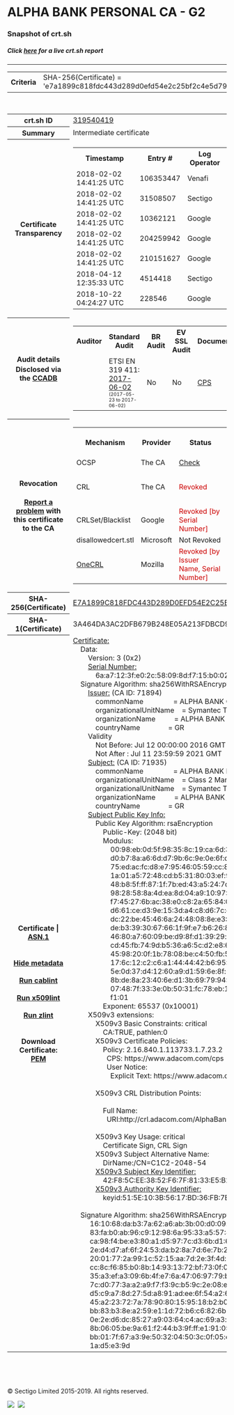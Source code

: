 # ALPHA BANK PERSONAL CA - G2
### Snapshot of crt.sh
##### Click [here](https://crt.sh/?q=E7A1899C818FDC443D289D0EFD54E2C25BF2C4E5D796A1648ED9605FBF2117E9) for a live crt.sh report

---
<!DOCTYPE HTML PUBLIC "-//W3C//DTD HTML 4.0 Transitional//EN">
<HTML>

<BODY>

<TABLE>
  <TR>
    <TH class="outer">Criteria</TH>
    <TD class="outer">SHA-256(Certificate) = 'e7a1899c818fdc443d289d0efd54e2c25bf2c4e5d796a1648ed9605fbf2117e9'</TD>
  </TR>
</TABLE>
<BR>
<TABLE>
  <TR>
    <TH class="outer">crt.sh ID</TH>
    <TD class="outer"><A href="?id=319540419">319540419</A></TD>
  </TR>
  <TR>
    <TH class="outer">Summary</TH>
    <TD class="outer">Intermediate certificate</TD>
  </TR>
  <TR>
    <TH class="outer">Certificate<BR>Transparency</TH>
    <TD class="outer">
<TABLE class="options" style="margin-left:0px">
  <TR>
    <TH>Timestamp</TH>
    <TH>Entry #</TH>
    <TH>Log Operator</TH>
    <TH>Log URL</TH>
  </TR>
  <TR>
    <TD>2018-02-02&nbsp; <FONT class="small">14:41:25 UTC</FONT></TD>
    <TD>106353447</TD>
    <TD>Venafi</TD>
    <TD>https://ctlog-gen2.api.venafi.com</TD>
  </TR>
  <TR>
    <TD>2018-02-02&nbsp; <FONT class="small">14:41:25 UTC</FONT></TD>
    <TD>31508507</TD>
    <TD>Sectigo</TD>
    <TD>https://sabre.ct.comodo.com</TD>
  </TR>
  <TR>
    <TD>2018-02-02&nbsp; <FONT class="small">14:41:25 UTC</FONT></TD>
    <TD>10362121</TD>
    <TD>Google</TD>
    <TD>https://ct.googleapis.com/skydiver</TD>
  </TR>
  <TR>
    <TD>2018-02-02&nbsp; <FONT class="small">14:41:25 UTC</FONT></TD>
    <TD>204259942</TD>
    <TD>Google</TD>
    <TD>https://ct.googleapis.com/rocketeer</TD>
  </TR>
  <TR>
    <TD>2018-02-02&nbsp; <FONT class="small">14:41:25 UTC</FONT></TD>
    <TD>210151627</TD>
    <TD>Google</TD>
    <TD>https://ct.googleapis.com/pilot</TD>
  </TR>
  <TR>
    <TD>2018-04-12&nbsp; <FONT class="small">12:35:33 UTC</FONT></TD>
    <TD>4514418</TD>
    <TD>Sectigo</TD>
    <TD>https://dodo.ct.comodo.com</TD>
  </TR>
  <TR>
    <TD>2018-10-22&nbsp; <FONT class="small">04:24:27 UTC</FONT></TD>
    <TD>228546</TD>
    <TD>Google</TD>
    <TD>https://ct.googleapis.com/logs/argon2021</TD>
  </TR>
</TABLE>
    </TD>
  </TR>
  <TR>
    <TH class="outer">Audit details<BR>
      <DIV class="small" style="padding-top:3px">Disclosed via the
        <A href="//ccadb-public.secure.force.com/mozilla/PublicAllIntermediateCerts" target="_blank">CCADB</A></DIV>
    </TH>
    <TD class="outer">
<TABLE class="options" style="margin-left:0px">
  <TR>
    <TH>Auditor</TH>
    <TH>Standard Audit</TH>
    <TH>BR Audit</TH>
    <TH>EV SSL Audit</TH>
    <TH>Documents</TH>
    <TH>CCADB</TH>
    <TH>Root Owner / Certificate</TH>
  </TR>
  <TR>
    <TD style="vertical-align:middle"></TD>
    <TD>ETSI EN 319 411:
      <A href="https://bug1435436.bmoattachments.org/attachment.cgi?id=8948020" target="_blank">2017-06-02</A>
      <BR><FONT style="font-size:8pt">(2017-05-23 to 2017-06-02)</FONT></TD>
    <TD>No    <TD>No    <TD>
      <A href="https://www.symantec.com/content/en/us/about/media/repository/stn-cp.pdf" target="blank">CPS</A>
    </TD>
    <TD><A href="//ccadb.force.com/0011J00001DZ0QZQA1" target="_blank">0011J00001DZ0QZQA1</A></TD>
    <TD><A href="/?id=68409">DigiCert</A></TD>
  </TR>
</TABLE>
    </TD>
  </TR>
  <TR>
    <TH class="outer">Revocation<BR><BR>
      <DIV class="small" style="padding-top:3px"><A href="?id=319540419&opt=problemreporting">Report a problem</A> with<BR>this certificate to the CA</DIV></TH>
    <TD class="outer">
      <TABLE class="options" style="margin-left:0px">
        <TR>
          <TH>Mechanism</TH>
          <TH>Provider</TH>
          <TH>Status</TH>
          <TH>Revocation Date</TH>
          <TH>Last Observed in CRL</TH>
          <TH>Last Checked <SPAN style="color:#CC0000;vertical-align:middle;font-size:70%;font-weight:normal">(Error)</SPAN></TH>
        </TR>
        <TR>
          <TD>OCSP</TD>
          <TD>The CA</TD>
          <TD><A href="?id=319540419&opt=ocsp">Check</A></TD>
          <TD><SPAN style="color:#888888">?</SPAN></TD>
          <TD><SPAN style="color:#888888">n/a</SPAN></TD>
          <TD><SPAN style="color:#888888">?</SPAN></TD>
        </TR>
        <TR>
          <TD>CRL</TD>
          <TD>The CA</TD>
          <TD><SPAN style="color:#CC0000">Revoked</SPAN></TD><TD>2018-05-23&nbsp; <FONT class="small">20:21:31 UTC</FONT></TD><TD>2019-03-19&nbsp; <FONT class="small">08:49:35 UTC</FONT></TD><TD>2019-12-04&nbsp; <FONT class="small">16:43:52 UTC</FONT></TD>
        </TR>
        <TR>
          <TD>CRLSet/Blacklist</TD>
          <TD>Google</TD>
          <TD><SPAN style="color:#CC0000">Revoked [by Serial Number]</SPAN></TD>
          <TD><SPAN style="color:#888888">n/a</SPAN></TD>
          <TD><SPAN style="color:#888888">n/a</SPAN></TD>
          <TD><SPAN style="color:#888888">n/a</SPAN></TD>
        </TR>
        <TR>
          <TD>disallowedcert.stl</TD>
          <TD>Microsoft</TD>
          <TD>Not Revoked</TD>
          <TD><SPAN style="color:#888888">n/a</SPAN></TD>
          <TD><SPAN style="color:#888888">n/a</SPAN></TD>
          <TD><SPAN style="color:#888888">n/a</SPAN></TD>
        </TR>
        <TR>
          <TD><A href="/mozilla-onecrl" target="_blank">OneCRL</A></TD>
          <TD>Mozilla</TD>
          <TD><SPAN style="color:#CC0000">Revoked [by Issuer Name, Serial Number]</SPAN></TD><TD>2018-08-17&nbsp; <FONT class="small">22:24:14 UTC</FONT></TD>
          <TD><SPAN style="color:#888888">n/a</SPAN></TD>
          <TD><SPAN style="color:#888888">n/a</SPAN></TD>
        </TR>
      </TABLE>
    </TD>
  </TR>
  <TR>
    <TH class="outer">SHA-256(Certificate)</TH>
    <TD class="outer"><A href="//censys.io/certificates/e7a1899c818fdc443d289d0efd54e2c25bf2c4e5d796a1648ed9605fbf2117e9">E7A1899C818FDC443D289D0EFD54E2C25BF2C4E5D796A1648ED9605FBF2117E9</A></TD>
  </TR>
  <TR>
    <TH class="outer">SHA-1(Certificate)</TH>
    <TD class="outer">3A464DA3AC2DFB679B248E05A213FDBCD97595F8</TD>
  </TR>
  <TR>
    <TH class="outer">Certificate | <A href="?asn1=319540419">ASN.1</A>
      <SPAN class="small"><BR>
      <BR><BR><A href="?id=319540419&opt=nometadata">Hide metadata</A>
      <BR><BR><A href="?id=319540419&opt=cablint">Run cablint</A>
      <BR><BR><A href="?id=319540419&opt=x509lint">Run x509lint</A>
      <BR><BR><A href="?id=319540419&opt=zlint">Run zlint</A>
      <BR><BR><BR>Download Certificate: <A href="?d=319540419">PEM</A>
      </SPAN>
    </TH>
    <TD class="text"><A href="?d=319540419">Certificate:</A><BR>&nbsp;&nbsp;&nbsp;&nbsp;Data:<BR>&nbsp;&nbsp;&nbsp;&nbsp;&nbsp;&nbsp;&nbsp;&nbsp;Version:&nbsp;3&nbsp;(0x2)<BR>&nbsp;&nbsp;&nbsp;&nbsp;&nbsp;&nbsp;&nbsp;&nbsp;<A href="?serial=6aa7123fe02c58098df715b002c78eaa">Serial&nbsp;Number:</A><BR>&nbsp;&nbsp;&nbsp;&nbsp;&nbsp;&nbsp;&nbsp;&nbsp;&nbsp;&nbsp;&nbsp;&nbsp;6a:a7:12:3f:e0:2c:58:09:8d:f7:15:b0:02:c7:8e:aa<BR>&nbsp;&nbsp;&nbsp;&nbsp;Signature&nbsp;Algorithm:&nbsp;sha256WithRSAEncryption<BR>&nbsp;&nbsp;&nbsp;&nbsp;&nbsp;&nbsp;&nbsp;&nbsp;<A href="?caid=71894">Issuer:</A> <SPAN class="small">(CA ID: 71894)</SPAN><BR>&nbsp;&nbsp;&nbsp;&nbsp;&nbsp;&nbsp;&nbsp;&nbsp;&nbsp;&nbsp;&nbsp;&nbsp;commonName&nbsp;&nbsp;&nbsp;&nbsp;&nbsp;&nbsp;&nbsp;&nbsp;&nbsp;&nbsp;&nbsp;&nbsp;&nbsp;&nbsp;&nbsp;&nbsp;=&nbsp;ALPHA&nbsp;BANK&nbsp;CA&nbsp;-&nbsp;G2<BR>&nbsp;&nbsp;&nbsp;&nbsp;&nbsp;&nbsp;&nbsp;&nbsp;&nbsp;&nbsp;&nbsp;&nbsp;organizationalUnitName&nbsp;&nbsp;&nbsp;&nbsp;=&nbsp;Symantec&nbsp;Trust&nbsp;Network<BR>&nbsp;&nbsp;&nbsp;&nbsp;&nbsp;&nbsp;&nbsp;&nbsp;&nbsp;&nbsp;&nbsp;&nbsp;organizationName&nbsp;&nbsp;&nbsp;&nbsp;&nbsp;&nbsp;&nbsp;&nbsp;&nbsp;&nbsp;=&nbsp;ALPHA&nbsp;BANK<BR>&nbsp;&nbsp;&nbsp;&nbsp;&nbsp;&nbsp;&nbsp;&nbsp;&nbsp;&nbsp;&nbsp;&nbsp;countryName&nbsp;&nbsp;&nbsp;&nbsp;&nbsp;&nbsp;&nbsp;&nbsp;&nbsp;&nbsp;&nbsp;&nbsp;&nbsp;&nbsp;&nbsp;=&nbsp;GR<BR>&nbsp;&nbsp;&nbsp;&nbsp;&nbsp;&nbsp;&nbsp;&nbsp;Validity<BR>&nbsp;&nbsp;&nbsp;&nbsp;&nbsp;&nbsp;&nbsp;&nbsp;&nbsp;&nbsp;&nbsp;&nbsp;Not&nbsp;Before:&nbsp;Jul&nbsp;12&nbsp;00:00:00&nbsp;2016&nbsp;GMT<BR>&nbsp;&nbsp;&nbsp;&nbsp;&nbsp;&nbsp;&nbsp;&nbsp;&nbsp;&nbsp;&nbsp;&nbsp;Not&nbsp;After&nbsp;:&nbsp;Jul&nbsp;11&nbsp;23:59:59&nbsp;2021&nbsp;GMT<BR>&nbsp;&nbsp;&nbsp;&nbsp;&nbsp;&nbsp;&nbsp;&nbsp;<A href="?caid=71935">Subject:</A> <SPAN class="small">(CA ID: 71935)</SPAN><BR>&nbsp;&nbsp;&nbsp;&nbsp;&nbsp;&nbsp;&nbsp;&nbsp;&nbsp;&nbsp;&nbsp;&nbsp;commonName&nbsp;&nbsp;&nbsp;&nbsp;&nbsp;&nbsp;&nbsp;&nbsp;&nbsp;&nbsp;&nbsp;&nbsp;&nbsp;&nbsp;&nbsp;&nbsp;=&nbsp;ALPHA&nbsp;BANK&nbsp;PERSONAL&nbsp;CA&nbsp;-&nbsp;G2<BR>&nbsp;&nbsp;&nbsp;&nbsp;&nbsp;&nbsp;&nbsp;&nbsp;&nbsp;&nbsp;&nbsp;&nbsp;organizationalUnitName&nbsp;&nbsp;&nbsp;&nbsp;=&nbsp;Class&nbsp;2&nbsp;Managed&nbsp;PKI&nbsp;Individual&nbsp;Subscriber&nbsp;CA<BR>&nbsp;&nbsp;&nbsp;&nbsp;&nbsp;&nbsp;&nbsp;&nbsp;&nbsp;&nbsp;&nbsp;&nbsp;organizationalUnitName&nbsp;&nbsp;&nbsp;&nbsp;=&nbsp;Symantec&nbsp;Trust&nbsp;Network<BR>&nbsp;&nbsp;&nbsp;&nbsp;&nbsp;&nbsp;&nbsp;&nbsp;&nbsp;&nbsp;&nbsp;&nbsp;organizationName&nbsp;&nbsp;&nbsp;&nbsp;&nbsp;&nbsp;&nbsp;&nbsp;&nbsp;&nbsp;=&nbsp;ALPHA&nbsp;BANK<BR>&nbsp;&nbsp;&nbsp;&nbsp;&nbsp;&nbsp;&nbsp;&nbsp;&nbsp;&nbsp;&nbsp;&nbsp;countryName&nbsp;&nbsp;&nbsp;&nbsp;&nbsp;&nbsp;&nbsp;&nbsp;&nbsp;&nbsp;&nbsp;&nbsp;&nbsp;&nbsp;&nbsp;=&nbsp;GR<BR>&nbsp;&nbsp;&nbsp;&nbsp;&nbsp;&nbsp;&nbsp;&nbsp;<A href="?spkisha256=92d277cf99f5b320f35a4953a4734d45b800af0839754c24572256e522ed5c8b">Subject&nbsp;Public&nbsp;Key&nbsp;Info:</A><BR>&nbsp;&nbsp;&nbsp;&nbsp;&nbsp;&nbsp;&nbsp;&nbsp;&nbsp;&nbsp;&nbsp;&nbsp;Public&nbsp;Key&nbsp;Algorithm:&nbsp;rsaEncryption<BR>&nbsp;&nbsp;&nbsp;&nbsp;&nbsp;&nbsp;&nbsp;&nbsp;&nbsp;&nbsp;&nbsp;&nbsp;&nbsp;&nbsp;&nbsp;&nbsp;Public-Key:&nbsp;(2048&nbsp;bit)<BR>&nbsp;&nbsp;&nbsp;&nbsp;&nbsp;&nbsp;&nbsp;&nbsp;&nbsp;&nbsp;&nbsp;&nbsp;&nbsp;&nbsp;&nbsp;&nbsp;Modulus:<BR>&nbsp;&nbsp;&nbsp;&nbsp;&nbsp;&nbsp;&nbsp;&nbsp;&nbsp;&nbsp;&nbsp;&nbsp;&nbsp;&nbsp;&nbsp;&nbsp;&nbsp;&nbsp;&nbsp;&nbsp;00:98:eb:0d:5f:98:35:8c:19:ca:6d:39:b0:2a:30:<BR>&nbsp;&nbsp;&nbsp;&nbsp;&nbsp;&nbsp;&nbsp;&nbsp;&nbsp;&nbsp;&nbsp;&nbsp;&nbsp;&nbsp;&nbsp;&nbsp;&nbsp;&nbsp;&nbsp;&nbsp;d0:b7:8a:a6:6d:d7:9b:6c:9e:0e:6f:de:16:d1:f3:<BR>&nbsp;&nbsp;&nbsp;&nbsp;&nbsp;&nbsp;&nbsp;&nbsp;&nbsp;&nbsp;&nbsp;&nbsp;&nbsp;&nbsp;&nbsp;&nbsp;&nbsp;&nbsp;&nbsp;&nbsp;75:ed:ac:fc:d8:e7:95:46:05:59:cc:84:29:b5:5d:<BR>&nbsp;&nbsp;&nbsp;&nbsp;&nbsp;&nbsp;&nbsp;&nbsp;&nbsp;&nbsp;&nbsp;&nbsp;&nbsp;&nbsp;&nbsp;&nbsp;&nbsp;&nbsp;&nbsp;&nbsp;1a:01:a5:72:48:cd:b5:31:80:03:ef:9b:2c:8d:f6:<BR>&nbsp;&nbsp;&nbsp;&nbsp;&nbsp;&nbsp;&nbsp;&nbsp;&nbsp;&nbsp;&nbsp;&nbsp;&nbsp;&nbsp;&nbsp;&nbsp;&nbsp;&nbsp;&nbsp;&nbsp;48:b8:5f:ff:87:1f:7b:ed:43:a5:24:7d:16:99:52:<BR>&nbsp;&nbsp;&nbsp;&nbsp;&nbsp;&nbsp;&nbsp;&nbsp;&nbsp;&nbsp;&nbsp;&nbsp;&nbsp;&nbsp;&nbsp;&nbsp;&nbsp;&nbsp;&nbsp;&nbsp;98:28:58:8a:4d:ea:8d:04:a9:10:97:12:70:fe:49:<BR>&nbsp;&nbsp;&nbsp;&nbsp;&nbsp;&nbsp;&nbsp;&nbsp;&nbsp;&nbsp;&nbsp;&nbsp;&nbsp;&nbsp;&nbsp;&nbsp;&nbsp;&nbsp;&nbsp;&nbsp;f7:45:27:6b:ac:38:e0:c8:2a:65:84:0f:b1:42:dc:<BR>&nbsp;&nbsp;&nbsp;&nbsp;&nbsp;&nbsp;&nbsp;&nbsp;&nbsp;&nbsp;&nbsp;&nbsp;&nbsp;&nbsp;&nbsp;&nbsp;&nbsp;&nbsp;&nbsp;&nbsp;d6:61:ce:d3:9e:15:3d:a4:c8:d6:7c:ec:47:d2:db:<BR>&nbsp;&nbsp;&nbsp;&nbsp;&nbsp;&nbsp;&nbsp;&nbsp;&nbsp;&nbsp;&nbsp;&nbsp;&nbsp;&nbsp;&nbsp;&nbsp;&nbsp;&nbsp;&nbsp;&nbsp;dc:22:be:45:46:6a:24:48:08:8e:e3:44:57:a9:58:<BR>&nbsp;&nbsp;&nbsp;&nbsp;&nbsp;&nbsp;&nbsp;&nbsp;&nbsp;&nbsp;&nbsp;&nbsp;&nbsp;&nbsp;&nbsp;&nbsp;&nbsp;&nbsp;&nbsp;&nbsp;de:b3:39:30:67:66:1f:9f:e7:b6:26:84:73:89:29:<BR>&nbsp;&nbsp;&nbsp;&nbsp;&nbsp;&nbsp;&nbsp;&nbsp;&nbsp;&nbsp;&nbsp;&nbsp;&nbsp;&nbsp;&nbsp;&nbsp;&nbsp;&nbsp;&nbsp;&nbsp;46:80:a7:60:09:be:d9:8f:d1:39:29:e3:bb:d7:b4:<BR>&nbsp;&nbsp;&nbsp;&nbsp;&nbsp;&nbsp;&nbsp;&nbsp;&nbsp;&nbsp;&nbsp;&nbsp;&nbsp;&nbsp;&nbsp;&nbsp;&nbsp;&nbsp;&nbsp;&nbsp;cd:45:fb:74:9d:b5:36:a6:5c:d2:e8:67:d2:49:57:<BR>&nbsp;&nbsp;&nbsp;&nbsp;&nbsp;&nbsp;&nbsp;&nbsp;&nbsp;&nbsp;&nbsp;&nbsp;&nbsp;&nbsp;&nbsp;&nbsp;&nbsp;&nbsp;&nbsp;&nbsp;45:98:20:0f:1b:78:08:be:c4:50:fb:50:3c:3b:5b:<BR>&nbsp;&nbsp;&nbsp;&nbsp;&nbsp;&nbsp;&nbsp;&nbsp;&nbsp;&nbsp;&nbsp;&nbsp;&nbsp;&nbsp;&nbsp;&nbsp;&nbsp;&nbsp;&nbsp;&nbsp;17:6c:12:c2:c6:a1:44:44:42:b6:95:86:09:3f:fe:<BR>&nbsp;&nbsp;&nbsp;&nbsp;&nbsp;&nbsp;&nbsp;&nbsp;&nbsp;&nbsp;&nbsp;&nbsp;&nbsp;&nbsp;&nbsp;&nbsp;&nbsp;&nbsp;&nbsp;&nbsp;5e:0d:37:d4:12:60:a9:d1:59:6e:8f:6b:50:3b:f6:<BR>&nbsp;&nbsp;&nbsp;&nbsp;&nbsp;&nbsp;&nbsp;&nbsp;&nbsp;&nbsp;&nbsp;&nbsp;&nbsp;&nbsp;&nbsp;&nbsp;&nbsp;&nbsp;&nbsp;&nbsp;8b:de:8a:23:40:6e:d1:3b:69:79:94:9f:4f:fd:f3:<BR>&nbsp;&nbsp;&nbsp;&nbsp;&nbsp;&nbsp;&nbsp;&nbsp;&nbsp;&nbsp;&nbsp;&nbsp;&nbsp;&nbsp;&nbsp;&nbsp;&nbsp;&nbsp;&nbsp;&nbsp;07:48:7f:33:3e:0b:50:31:fc:78:eb:13:14:cc:62:<BR>&nbsp;&nbsp;&nbsp;&nbsp;&nbsp;&nbsp;&nbsp;&nbsp;&nbsp;&nbsp;&nbsp;&nbsp;&nbsp;&nbsp;&nbsp;&nbsp;&nbsp;&nbsp;&nbsp;&nbsp;f1:01<BR>&nbsp;&nbsp;&nbsp;&nbsp;&nbsp;&nbsp;&nbsp;&nbsp;&nbsp;&nbsp;&nbsp;&nbsp;&nbsp;&nbsp;&nbsp;&nbsp;Exponent:&nbsp;65537&nbsp;(0x10001)<BR>&nbsp;&nbsp;&nbsp;&nbsp;&nbsp;&nbsp;&nbsp;&nbsp;X509v3&nbsp;extensions:<BR>&nbsp;&nbsp;&nbsp;&nbsp;&nbsp;&nbsp;&nbsp;&nbsp;&nbsp;&nbsp;&nbsp;&nbsp;X509v3&nbsp;Basic&nbsp;Constraints:&nbsp;critical<BR>&nbsp;&nbsp;&nbsp;&nbsp;&nbsp;&nbsp;&nbsp;&nbsp;&nbsp;&nbsp;&nbsp;&nbsp;&nbsp;&nbsp;&nbsp;&nbsp;CA:TRUE,&nbsp;pathlen:0<BR>&nbsp;&nbsp;&nbsp;&nbsp;&nbsp;&nbsp;&nbsp;&nbsp;&nbsp;&nbsp;&nbsp;&nbsp;X509v3&nbsp;Certificate&nbsp;Policies:&nbsp;<BR>&nbsp;&nbsp;&nbsp;&nbsp;&nbsp;&nbsp;&nbsp;&nbsp;&nbsp;&nbsp;&nbsp;&nbsp;&nbsp;&nbsp;&nbsp;&nbsp;Policy:&nbsp;2.16.840.1.113733.1.7.23.2<BR>&nbsp;&nbsp;&nbsp;&nbsp;&nbsp;&nbsp;&nbsp;&nbsp;&nbsp;&nbsp;&nbsp;&nbsp;&nbsp;&nbsp;&nbsp;&nbsp;&nbsp;&nbsp;CPS:&nbsp;https://www.adacom.com/cps<BR>&nbsp;&nbsp;&nbsp;&nbsp;&nbsp;&nbsp;&nbsp;&nbsp;&nbsp;&nbsp;&nbsp;&nbsp;&nbsp;&nbsp;&nbsp;&nbsp;&nbsp;&nbsp;User&nbsp;Notice:<BR>&nbsp;&nbsp;&nbsp;&nbsp;&nbsp;&nbsp;&nbsp;&nbsp;&nbsp;&nbsp;&nbsp;&nbsp;&nbsp;&nbsp;&nbsp;&nbsp;&nbsp;&nbsp;&nbsp;&nbsp;Explicit&nbsp;Text:&nbsp;https://www.adacom.com/rpa<BR><BR>&nbsp;&nbsp;&nbsp;&nbsp;&nbsp;&nbsp;&nbsp;&nbsp;&nbsp;&nbsp;&nbsp;&nbsp;X509v3&nbsp;CRL&nbsp;Distribution&nbsp;Points:&nbsp;<BR><BR>&nbsp;&nbsp;&nbsp;&nbsp;&nbsp;&nbsp;&nbsp;&nbsp;&nbsp;&nbsp;&nbsp;&nbsp;&nbsp;&nbsp;&nbsp;&nbsp;Full&nbsp;Name:<BR>&nbsp;&nbsp;&nbsp;&nbsp;&nbsp;&nbsp;&nbsp;&nbsp;&nbsp;&nbsp;&nbsp;&nbsp;&nbsp;&nbsp;&nbsp;&nbsp;&nbsp;&nbsp;URI:http://crl.adacom.com/AlphaBank/AlphaBank-CA-G2.crl<BR><BR>&nbsp;&nbsp;&nbsp;&nbsp;&nbsp;&nbsp;&nbsp;&nbsp;&nbsp;&nbsp;&nbsp;&nbsp;X509v3&nbsp;Key&nbsp;Usage:&nbsp;critical<BR>&nbsp;&nbsp;&nbsp;&nbsp;&nbsp;&nbsp;&nbsp;&nbsp;&nbsp;&nbsp;&nbsp;&nbsp;&nbsp;&nbsp;&nbsp;&nbsp;Certificate&nbsp;Sign,&nbsp;CRL&nbsp;Sign<BR>&nbsp;&nbsp;&nbsp;&nbsp;&nbsp;&nbsp;&nbsp;&nbsp;&nbsp;&nbsp;&nbsp;&nbsp;X509v3&nbsp;Subject&nbsp;Alternative&nbsp;Name:&nbsp;<BR>&nbsp;&nbsp;&nbsp;&nbsp;&nbsp;&nbsp;&nbsp;&nbsp;&nbsp;&nbsp;&nbsp;&nbsp;&nbsp;&nbsp;&nbsp;&nbsp;DirName:/CN=C1C2-2048-54<BR>&nbsp;&nbsp;&nbsp;&nbsp;&nbsp;&nbsp;&nbsp;&nbsp;&nbsp;&nbsp;&nbsp;&nbsp;<A href="?ski=42f85cee3852f67f8133e5b28ef14b3f80fb1bdf">X509v3&nbsp;Subject&nbsp;Key&nbsp;Identifier:</A><BR>&nbsp;&nbsp;&nbsp;&nbsp;&nbsp;&nbsp;&nbsp;&nbsp;&nbsp;&nbsp;&nbsp;&nbsp;&nbsp;&nbsp;&nbsp;&nbsp;42:F8:5C:EE:38:52:F6:7F:81:33:E5:B2:8E:F1:4B:3F:80:FB:1B:DF<BR>&nbsp;&nbsp;&nbsp;&nbsp;&nbsp;&nbsp;&nbsp;&nbsp;&nbsp;&nbsp;&nbsp;&nbsp;<A href="?ski=515e103b5617bd36fb7ee969f152d1a81c72bacf">X509v3&nbsp;Authority&nbsp;Key&nbsp;Identifier:</A><BR>&nbsp;&nbsp;&nbsp;&nbsp;&nbsp;&nbsp;&nbsp;&nbsp;&nbsp;&nbsp;&nbsp;&nbsp;&nbsp;&nbsp;&nbsp;&nbsp;keyid:51:5E:10:3B:56:17:BD:36:FB:7E:E9:69:F1:52:D1:A8:1C:72:BA:CF<BR><BR>&nbsp;&nbsp;&nbsp;&nbsp;Signature&nbsp;Algorithm:&nbsp;sha256WithRSAEncryption<BR>&nbsp;&nbsp;&nbsp;&nbsp;&nbsp;&nbsp;&nbsp;&nbsp;&nbsp;16:10:68:da:b3:7a:62:a6:ab:3b:00:d0:09:f5:57:30:a8:7e:<BR>&nbsp;&nbsp;&nbsp;&nbsp;&nbsp;&nbsp;&nbsp;&nbsp;&nbsp;83:fa:b0:ab:96:c9:12:98:6a:95:33:a5:57:83:eb:1b:77:6d:<BR>&nbsp;&nbsp;&nbsp;&nbsp;&nbsp;&nbsp;&nbsp;&nbsp;&nbsp;ca:98:f4:be:e3:80:a1:d5:97:7c:d3:6b:d1:6b:ca:ce:22:3c:<BR>&nbsp;&nbsp;&nbsp;&nbsp;&nbsp;&nbsp;&nbsp;&nbsp;&nbsp;2e:d4:d7:af:6f:24:53:da:b2:8a:7d:6e:7b:20:1d:8f:e1:cf:<BR>&nbsp;&nbsp;&nbsp;&nbsp;&nbsp;&nbsp;&nbsp;&nbsp;&nbsp;20:01:77:2a:99:1c:52:15:aa:7d:2e:3f:4d:35:c3:df:df:e4:<BR>&nbsp;&nbsp;&nbsp;&nbsp;&nbsp;&nbsp;&nbsp;&nbsp;&nbsp;cc:8c:f6:85:b0:8b:14:93:13:72:bf:73:0f:0f:15:43:d0:77:<BR>&nbsp;&nbsp;&nbsp;&nbsp;&nbsp;&nbsp;&nbsp;&nbsp;&nbsp;35:a3:ef:a3:09:6b:4f:e7:6a:47:06:97:79:bd:6b:be:71:39:<BR>&nbsp;&nbsp;&nbsp;&nbsp;&nbsp;&nbsp;&nbsp;&nbsp;&nbsp;7c:d0:77:3a:a2:a9:f7:f3:9c:b5:9c:2e:08:e1:21:4f:79:b8:<BR>&nbsp;&nbsp;&nbsp;&nbsp;&nbsp;&nbsp;&nbsp;&nbsp;&nbsp;d5:c9:a7:8d:27:5d:a8:91:ad:ee:6f:54:a2:6b:0d:d1:8b:f8:<BR>&nbsp;&nbsp;&nbsp;&nbsp;&nbsp;&nbsp;&nbsp;&nbsp;&nbsp;45:a2:23:72:7a:78:90:80:15:95:18:b2:b0:71:f4:2f:4a:2f:<BR>&nbsp;&nbsp;&nbsp;&nbsp;&nbsp;&nbsp;&nbsp;&nbsp;&nbsp;bb:83:b3:8e:a2:59:e1:1d:72:b6:c6:82:6b:81:f2:1d:21:ef:<BR>&nbsp;&nbsp;&nbsp;&nbsp;&nbsp;&nbsp;&nbsp;&nbsp;&nbsp;0e:2e:d6:dc:85:27:a9:03:64:c4:ac:69:a3:d9:81:c4:fa:b5:<BR>&nbsp;&nbsp;&nbsp;&nbsp;&nbsp;&nbsp;&nbsp;&nbsp;&nbsp;8b:06:05:be:9a:61:f2:44:b3:9f:ff:e1:91:05:2f:c8:b7:59:<BR>&nbsp;&nbsp;&nbsp;&nbsp;&nbsp;&nbsp;&nbsp;&nbsp;&nbsp;bb:01:7f:67:a3:9e:50:32:04:50:3c:0f:05:ed:48:d7:06:e2:<BR>&nbsp;&nbsp;&nbsp;&nbsp;&nbsp;&nbsp;&nbsp;&nbsp;&nbsp;1a:d5:e3:9d<BR>    </TD>
  </TR>
</TABLE>

  <BR><BR><BR>

  <P class="copyright">&copy; Sectigo Limited 2015-2019. All rights reserved.</P>
  <DIV>
    <A href="https://sectigo.com/"><IMG src="/sectigo_s.png"></A>
    &nbsp;<A href="https://github.com/crtsh"><IMG src="/GitHub-Mark-32px.png"></A>
  </DIV>
</BODY>
</HTML>
